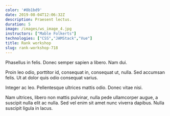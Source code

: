 ```yaml
---
color: '#8b1bd9'
date: 2019-08-04T12:06:32Z
description: Praesent lectus.
duration: 5
image: /images/ws_image_4.jpg
instructors: ["Mable Folkerts"]
technologies: ["CSS","JAMStack","Vue"]
title: Rank workshop
slug: rank-workshop-718
---
```

Phasellus in felis. Donec semper sapien a libero. Nam dui.

Proin leo odio, porttitor id, consequat in, consequat ut, nulla. Sed accumsan felis. Ut at dolor quis odio consequat varius.

Integer ac leo. Pellentesque ultrices mattis odio. Donec vitae nisi.

Nam ultrices, libero non mattis pulvinar, nulla pede ullamcorper augue, a suscipit nulla elit ac nulla. Sed vel enim sit amet nunc viverra dapibus. Nulla suscipit ligula in lacus.
